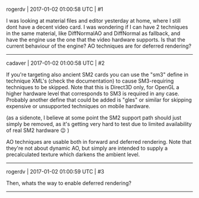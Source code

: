 rogerdv | 2017-01-02 01:00:58 UTC | #1

I was looking at material files and editor yesterday at home, where I still dont have a decent video card. I was wondering if I can have 2 techniques in the same material, like DiffNormalAO and DiffNormal as fallback, and have the engine use the one that the video hardware supports. Is that the current behaviour of the engine? AO techniques are for deferred rendering?

-------------------------

cadaver | 2017-01-02 01:00:58 UTC | #2

If you're targeting also ancient SM2 cards you can use the "sm3" define in technique XML's (check the documentation) to cause SM3-requiring techniques to be skipped. Note that this is Direct3D only, for OpenGL a higher hardware level that corresponds to SM3 is required in any case. Probably another define that could be added is "gles" or similar for skipping expensive or unsupported techniques on mobile hardware.

(as a sidenote, I believe at some point the SM2 support path should just simply be removed, as it's getting very hard to test due to limited availability of real SM2 hardware :wink: )

AO techniques are usable both in forward and deferred rendering. Note that they're not about dynamic AO, but simply are intended to supply a precalculated texture which darkens the ambient level.

-------------------------

rogerdv | 2017-01-02 01:00:59 UTC | #3

Then, whats the way to enable deferred rendering?

-------------------------

